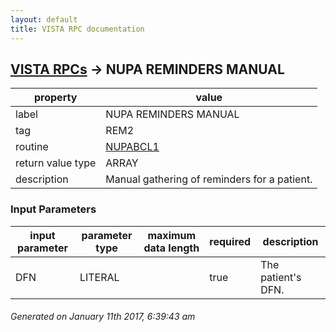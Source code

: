 ```yaml
---
layout: default
title: VISTA RPC documentation
---
```




## [VISTA RPCs](TableOfContent.md) &#8594; NUPA REMINDERS MANUAL 

 property | value 
--- | --- 
 label | NUPA REMINDERS MANUAL
 tag | REM2
 routine | [NUPABCL1](http://code.osehra.org/dox/Routine_NUPABCL1_source.html)
 return value type | ARRAY
 description | Manual gathering of reminders for a patient.

### Input Parameters

| input parameter | parameter type | maximum data length | required | description | 
| --- | --- | --- | --- | --- | 
| DFN | LITERAL |  | true | The patient's DFN. | 




 ###### Generated on January 11th 2017, 6:39:43 am